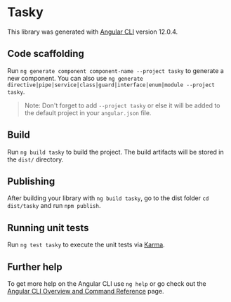 # Tasky

This library was generated with [Angular CLI](https://github.com/angular/angular-cli) version 12.0.4.

## Code scaffolding

Run `ng generate component component-name --project tasky` to generate a new component. You can also use `ng generate directive|pipe|service|class|guard|interface|enum|module --project tasky`.
> Note: Don't forget to add `--project tasky` or else it will be added to the default project in your `angular.json` file. 

## Build

Run `ng build tasky` to build the project. The build artifacts will be stored in the `dist/` directory.

## Publishing

After building your library with `ng build tasky`, go to the dist folder `cd dist/tasky` and run `npm publish`.

## Running unit tests

Run `ng test tasky` to execute the unit tests via [Karma](https://karma-runner.github.io).

## Further help

To get more help on the Angular CLI use `ng help` or go check out the [Angular CLI Overview and Command Reference](https://angular.io/cli) page.
